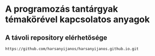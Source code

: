 # A programozás tantárgyak témakörével kapcsolatos anyagok
## A távoli repository elérhetősége
```
https://github.com/harsanyijanos/harsanyijanos.github.io.git
```